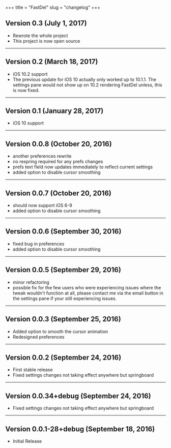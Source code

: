 +++
title = "FastDel"
slug = "changelog"
+++

## Version 0.3 (July 1, 2017)

- Rewrote the whole project
- This project is now open source

---

## Version 0.2 (March 18, 2017)

- iOS 10.2 support
- The previous update for iOS 10 actually only worked up to 10.1.1. The settings pane would not show up on 10.2 rendering FastDel unless, this is now fixed.

---

## Version 0.1 (January 28, 2017)

- iOS 10 support

---

## Version 0.0.8 (October 20, 2016)

- another preferences rewrite
- no respring required for any prefs changes
- prefs text field now updates immediately to reflect current settings
- added option to disable cursor smoothing

---

## Version 0.0.7 (October 20, 2016)

- should now support iOS 6-9
- added option to disable cursor smoothing

---

## Version 0.0.6 (September 30, 2016)

- fixed bug in preferences
- added option to disable cursor smoothing

---

## Version 0.0.5 (September 29, 2016)

- minor refactoring
- possible fix for the few users who were experiencing issues where the tweak wouldn't function at all, please contact me via the email button in the settings pane if your still experiencing issues.

---

## Version 0.0.3 (September 25, 2016)

- Added option to smooth the cursor animation
- Redesigned preferences

---

## Version 0.0.2 (September 24, 2016)

- First stable release
- Fixed settings changes not taking effect anywhere but springboard

---

## Version 0.0.34+debug (September 24, 2016)

- Fixed settings changes not taking effect anywhere but springboard

---

## Version 0.0.1-28+debug (September 18, 2016)

- Initial Release
